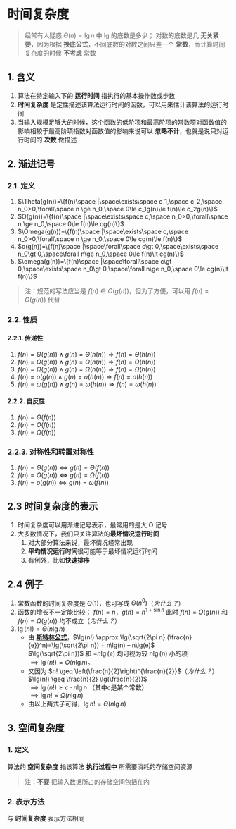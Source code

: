 # 时间复杂度

> 经常有人疑惑 $\Theta(n)=\lg n$ 中 lg 的底数是多少；
> 对数的底数是几 **无关紧要**，因为根据 **换底公式**，不同底数的对数之间只差一个 **常数**，而计算时间复杂度的时候 **不考虑** 常数

## 1. 含义

1. 算法在特定输入下的 **运行时间** 指执行的基本操作数或步数
2. **时间复杂度** 是定性描述该算法运行时间的函数，可以用来估计该算法的运行时间
3. 当输入规模足够大的时候，这个函数的低阶项和最高阶项的常数项对函数值的影响相较于最高阶项指数对函数值的影响来说可以 **忽略不计**，也就是说只对运行时间的 **次数** 做描述

## 2. 渐进记号

### 2.1. 定义

1. $\Theta(g(n))=\{f(n)\space |\space\exists\space c_1,\space c_2,\space n_0>0,\forall\space n \ge n_0,\space 0\le c_1g(n)\le f(n)\le c_2g(n)\}$
2. $O(g(n))=\{f(n)\space |\space\exists\space c,\space n_0>0,\forall\space n \ge n_0,\space 0\le f(n)\le cg(n)\}$
3. $\Omega(g(n))=\{f(n)\space |\space\exists\space c,\space n_0>0,\forall\space n \ge n_0,\space 0\le cg(n)\le f(n)\}$
4. $o(g(n))=\{f(n)\space |\space\forall\space c\gt 0,\space\exists\space n_0\gt 0,\space\forall n\ge n_0,\space 0\le f(n)\lt cg(n)\}$
5. $\omega(g(n))=\{f(n)\space |\space\forall\space c\gt 0,\space\exists\space n_0\gt 0,\space\forall n\ge n_0,\space 0\le cg(n)\lt f(n)\}$

> 注：规范的写法应当是 $f(n)\in O(g(n))$，但为了方便，可以用 $f(n)=O(g(n))$ 代替

### 2.2. 性质

#### 2.2.1. 传递性

1. $f(n)=\Theta(g(n))\wedge g(n)=\Theta(h(n))\Rightarrow f(n)=\Theta(h(n))$
2. $f(n)=O(g(n))\wedge g(n)=O(h(n))\Rightarrow f(n)=O(h(n))$
3. $f(n)=\Omega(g(n))\wedge g(n)=\Omega(h(n))\Rightarrow f(n)=\Omega(h(n))$
4. $f(n)=o(g(n))\wedge g(n)=o(h(n))\Rightarrow f(n)=o(h(n))$
5. $f(n)=\omega(g(n))\wedge g(n)=\omega(h(n))\Rightarrow f(n)=\omega(h(n))$

#### 2.2.2. 自反性

1. $f(n)=\Theta(f(n))$
2. $f(n)=O(f(n))$
3. $f(n)=\Omega(f(n))$

### 2.2.3. 对称性和转置对称性

1. $f(n)=\Theta(g(n))\Leftrightarrow g(n)=\Theta(f(n))$
2. $f(n)=O(g(n))\Leftrightarrow g(n)=\Omega(f(n))$
3. $f(n)=o(g(n))\Leftrightarrow g(n)=\omega(f(n))$

## 2.3 时间复杂度的表示

1. 时间复杂度可以用渐进记号表示，最常用的是大 O 记号
2. 大多数情况下，我们只关注算法的**最坏情况运行时间**
   1. 对大部分算法来说，最坏情况经常出现
   2. **平均情况运行时间**很可能等于最坏情况运行时间
   3. 有例外，比如**快速排序**

## 2.4 例子

1. 常数函数的时间复杂度是 $\Theta(1)$，也可写成 $\Theta(n^0)$（*为什么？*）
2. 函数的增长不一定能比较：
   $f(n)=n$，$g(n)=n^{1+\sin n}$
   此时 $f(n)=O(g(n))$ 和 $f(n)=\Omega(g(n))$ 均不成立（*为什么？*）
3. $\lg(n!)=\Theta(n\lg n)$
   + 由 [**斯特林公式**](https://zhuanlan.zhihu.com/p/145007068)，$\lg(n!) \approx \lg(\sqrt{2\pi n} (\frac{n}{e})^n)=\lg(\sqrt{2\pi n}) + n\lg(n) – n\lg(e)$  
      $\lg(\sqrt{2\pi n})$ 和 $- n\lg(e)$ 均可视为较 $n\lg(n)$ 小的项  
      $\implies\lg(n!) = O(n\lg{n})$。
   + 又因为 $n! \geq \left(\frac{n}{2}\right)^{\frac{n}{2}}$（*为什么？*）  
      $\lg(n!) \geq \frac{n}{2} \lg(\frac{n}{2})$  
      $\implies\lg(n!) \geq c \cdot n\lg{n}$ （其中$c$是某个常数）  
      $\implies\lg{n}! = \Omega(n\lg{n})$
   + 由以上两式子可得，$\lg{n}! = \Theta(n\lg{n})$

## 3. 空间复杂度

### 1. 定义

算法的 **空间复杂度** 指该算法 **执行过程中** 所需要消耗的存储空间资源
> 注：**不要** 把输入数据所占的存储空间包括在内

### 2. 表示方法

与 **时间复杂度** 表示方法相同
